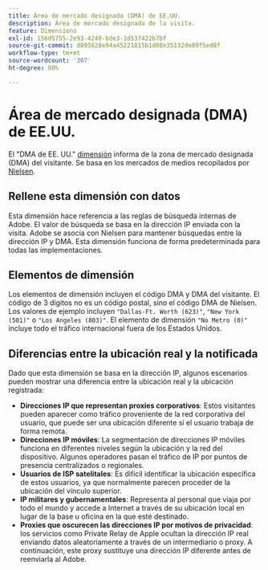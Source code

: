 ```yaml
---
title: Área de mercado designada (DMA) de EE.UU.
description: Área de mercado designada de la visita.
feature: Dimensions
exl-id: 156d5755-2e93-4240-bde3-1d537422b7bf
source-git-commit: d095628e94a45221815b1d08e35132de09f5ed8f
workflow-type: tm+mt
source-wordcount: '307'
ht-degree: 80%

---
```


# Área de mercado designada (DMA) de EE.UU.

El &quot;DMA de EE. UU.&quot; [dimensión](overview.md) informa de la zona de mercado designada (DMA) del visitante. Se basa en los mercados de medios recopilados por [Nielsen](https://markets.nielsen.com/us/en/contact-us/intl-campaigns/dma-maps/).

## Rellene esta dimensión con datos

Esta dimensión hace referencia a las reglas de búsqueda internas de Adobe. El valor de búsqueda se basa en la dirección IP enviada con la visita. Adobe se asocia con Nielsen para mantener búsquedas entre la dirección IP y DMA. Esta dimensión funciona de forma predeterminada para todas las implementaciones.

## Elementos de dimensión

Los elementos de dimensión incluyen el código DMA y DMA del visitante. El código de 3 dígitos no es un código postal, sino el código DMA de Nielsen. Los valores de ejemplo incluyen `"Dallas-Ft. Worth (623)"`, `"New York (501)"` o `"Los Angeles (803)"`. El elemento de dimensión `"No Metro (0)"` incluye todo el tráfico internacional fuera de los Estados Unidos.

## Diferencias entre la ubicación real y la notificada

Dado que esta dimensión se basa en la dirección IP, algunos escenarios pueden mostrar una diferencia entre la ubicación real y la ubicación registrada:

* **Direcciones IP que representan proxies corporativos**: Estos visitantes pueden aparecer como tráfico proveniente de la red corporativa del usuario, que puede ser una ubicación diferente si el usuario trabaja de forma remota.
* **Direcciones IP móviles**: La segmentación de direcciones IP móviles funciona en diferentes niveles según la ubicación y la red del dispositivo. Algunos operadores pasan el tráfico de IP por puntos de presencia centralizados o regionales.
* **Usuarios de ISP satelitales**: Es difícil identificar la ubicación específica de estos usuarios, ya que normalmente parecen proceder de la ubicación del vínculo superior.
* **IP militares y gubernamentales**: Representa al personal que viaja por todo el mundo y accede a Internet a través de su ubicación local en lugar de la base u oficina en la que esté destinado.
* **Proxies que oscurecen las direcciones IP por motivos de privacidad**: los servicios como Private Relay de Apple ocultan la dirección IP real enviando datos aleatoriamente a través de un intermediario o proxy. A continuación, este proxy sustituye una dirección IP diferente antes de reenviarla al Adobe.
